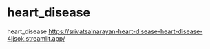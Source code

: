 # heart_disease
heart_disease
https://srivatsalnarayan-heart-disease-heart-disease-4ljsok.streamlit.app/
